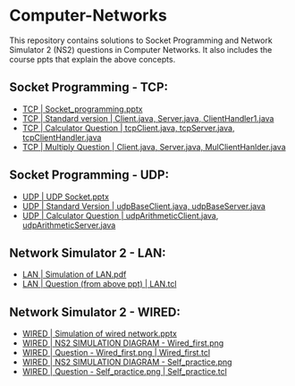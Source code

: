 # Computer-Networks

This repository contains solutions to Socket Programming and Network Simulator 2 (NS2) questions in Computer Networks. It also includes the course ppts that explain the above concepts.

## Socket Programming - TCP:

- [TCP | Socket_programming.pptx](https://github.com/naganandana-n/Computer-Networks/blob/main/Socket-Programming/TCP/Socket_programming.pptx)
- [TCP | Standard version    | Client.java, Server.java, ClientHandler1.java](https://github.com/naganandana-n/Computer-Networks/tree/main/Socket-Programming/TCP)
- [TCP | Calculator Question | tcpClient.java, tcpServer.java, tcpClientHandler.java](https://github.com/naganandana-n/Computer-Networks/tree/main/Socket-Programming/TCP/TCP%20Q%20-%20CALCULATOR)
- [TCP | Multiply Question   | Client.java, Server.java, MulClientHanlder.java](https://github.com/naganandana-n/Computer-Networks/tree/main/Socket-Programming/TCP/TCP%20Q%20-%20MULTIPLY%20THE%20CLIENT%20RESULT%20BY%202)

## Socket Programming - UDP:

- [UDP | UDP Socket.pptx](https://github.com/naganandana-n/Computer-Networks/blob/main/Socket-Programming/UDP/UDP%20Socket.pptx)
- [UDP | Standard Version    | udpBaseClient.java, udpBaseServer.java](https://github.com/naganandana-n/Computer-Networks/tree/main/Socket-Programming/UDP)
- [UDP | Calculator Question | udpArithmeticClient.java, udpArithmeticServer.java](https://github.com/naganandana-n/Computer-Networks/tree/main/Socket-Programming/UDP/UDP%20Q%20-%20CALCULATOR)

## Network Simulator 2 - LAN:

- [LAN | Simulation of LAN.pdf](https://github.com/naganandana-n/Computer-Networks/blob/main/Network-Simulator-2%20(NS2)/LAN/Simulation%20of%20LAN.pdf)
- [LAN | Question (from above ppt) | LAN.tcl](https://github.com/naganandana-n/Computer-Networks/blob/main/Network-Simulator-2%20(NS2)/LAN/LAN.tcl)

## Network Simulator 2 - WIRED:

- [WIRED | Simulation of wired network.pptx](https://github.com/naganandana-n/Computer-Networks/blob/main/Network-Simulator-2%20(NS2)/WIRED/Simulation%20of%20wired%20network.pptx)
- [WIRED | NS2 SIMULATION DIAGRAM - Wired_first.png](https://github.com/naganandana-n/Computer-Networks/blob/main/Network-Simulator-2%20(NS2)/WIRED/NS2%20SIMULATION%20DIAGRAM%20-%20Wired_first%20.png)
- [WIRED | Question - Wired_first.png | Wired_first.tcl](https://github.com/naganandana-n/Computer-Networks/blob/main/Network-Simulator-2%20(NS2)/WIRED/Wired_first.tcl)
- [WIRED | NS2 SIMULATION DIAGRAM - Self_practice.png](https://github.com/naganandana-n/Computer-Networks/blob/main/Network-Simulator-2%20(NS2)/WIRED/NS2%20SIMULATION%20DIAGRAM%20-%20Self_practice.png)
- [WIRED | Question - Self_practice.png | Self_practice.tcl](https://github.com/naganandana-n/Computer-Networks/blob/main/Network-Simulator-2%20(NS2)/WIRED/Self_practice.tcl)
